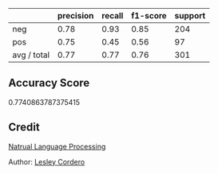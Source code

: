 ||precision|recall|f1-score|support|
|---|---|---|---|---|
|neg|0.78|0.93|0.85|204|
pos|0.75|0.45|0.56|97
avg / total|0.77|0.77|0.76|301

## Accuracy Score
0.7740863787375415


## Credit
[Natrual Language Processing](https://github.com/lesley2958/natural-language-processing)

Author: [Lesley Cordero](https://github.com/lesley2958)

